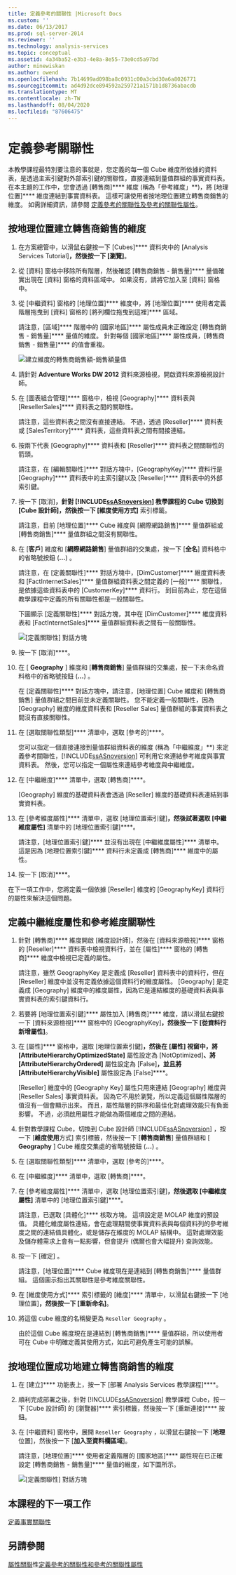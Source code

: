 ```yaml
---
title: 定義參考的關聯性 |Microsoft Docs
ms.custom: ''
ms.date: 06/13/2017
ms.prod: sql-server-2014
ms.reviewer: ''
ms.technology: analysis-services
ms.topic: conceptual
ms.assetid: 4a34ba52-e3b3-4e8a-8e55-73e0cd5a97bd
author: minewiskan
ms.author: owend
ms.openlocfilehash: 7b14699ad098ba8c0931c00a3cbd30a6a8026771
ms.sourcegitcommit: ad4d92dce894592a259721a1571b1d8736abacdb
ms.translationtype: MT
ms.contentlocale: zh-TW
ms.lasthandoff: 08/04/2020
ms.locfileid: "87606475"
---
```

# <a name="defining-a-referenced-relationship"></a>定義參考關聯性
  本教學課程最特別要注意的事就是，您定義的每一個 Cube 維度所依據的資料表，是透過主索引鍵對外部索引鍵的關聯性，直接連結到量值群組的事實資料表。 在本主題的工作中，您會透過 [轉售商]**** 維度 (稱為「參考維度」**)，將 [地理位置]**** 維度連結到事實資料表。 這樣可讓使用者按地理位置建立轉售商銷售的維度。 如需詳細資訊，請參閱 [定義參考的關聯性及參考的關聯性屬性](multidimensional-models/define-a-referenced-relationship-and-referenced-relationship-properties.md)。

## <a name="dimensioning-reseller-sales-by-geography"></a>按地理位置建立轉售商銷售的維度

1.  在方案總管中，以滑鼠右鍵按一下 [Cubes]**** 資料夾中的 [Analysis Services Tutorial]****，然後按一下 [瀏覽]****。

2.  從 [資料] 窗格中移除所有階層，然後確認 [轉售商銷售 - 銷售量]**** 量值確實出現在 [資料] 窗格的資料區域中。 如果沒有，請將它加入至 [資料] 窗格中。

3.  從 [中繼資料] 窗格的 [地理位置]**** 維度中，將 [地理位置]**** 使用者定義階層拖曳到 [資料] 窗格的 [將列欄位拖曳到這裡]**** 區域。

     請注意，[區域]**** 階層中的 [國家地區]**** 屬性成員未正確設定 [轉售商銷售 - 銷售量]**** 量值的維度。 針對每個 [國家地區]**** 屬性成員，[轉售商銷售 - 銷售量]**** 的值會重複。

     ![建立維度的轉售商銷售額-銷售額量值](../../2014/tutorials/media/l5-referencedrelationship-1.gif "建立維度的轉售商銷售額-銷售額量值")

4.  請針對 **Adventure Works DW 2012** 資料來源檢視，開啟資料來源檢視設計師。

5.  在 [圖表組合管理]**** 窗格中，檢視 [Geography]**** 資料表與 [ResellerSales]**** 資料表之間的關聯性。

     請注意，這些資料表之間沒有直接連結。 不過，透過 [Reseller]**** 資料表或 [SalesTerritory]**** 資料表，這些資料表之間有間接連結。

6.  按兩下代表 [Geography]**** 資料表和 [Reseller]**** 資料表之間關聯性的箭頭。

     請注意，在 [編輯關聯性]**** 對話方塊中，[GeographyKey]**** 資料行是 [Geography]**** 資料表中的主索引鍵以及 [Reseller]**** 資料表中的外部索引鍵。

7.  按一下 [取消]****，針對 [!INCLUDE[ssASnoversion](../includes/ssasnoversion-md.md)] 教學課程的 Cube 切換到 [Cube 設計師]，然後按一下 [維度使用方式]**** 索引標籤。

     請注意，目前 [地理位置]**** Cube 維度與 [網際網路銷售]**** 量值群組或 [轉售商銷售]**** 量值群組之間沒有關聯性。

8.  在 [**客戶**] 維度和 [**網際網路銷售**] 量值群組的交集處，按一下 [**全名**] 資料格中的省略號按鈕 (**...**) 。

     請注意，在 [定義關聯性]**** 對話方塊中，[DimCustomer]**** 維度資料表和 [FactInternetSales]**** 量值群組資料表之間定義的 [一般]**** 關聯性，是依據這些資料表中的 [CustomerKey]**** 資料行。 到目前為止，您在這個教學課程中定義的所有關聯性都是一般關聯性。

     下圖顯示 [定義關聯性]**** 對話方塊，其中在 [DimCustomer]**** 維度資料表和 [FactInternetSales]**** 量值群組資料表之間有一般關聯性。

     ![[定義關聯性] 對話方塊](../../2014/tutorials/media/l5-referencedrelationship-4.gif "定義關聯性對話方塊")

9. 按一下 [取消]****。

10. 在 [ **Geography** ] 維度和 [**轉售商銷售**] 量值群組的交集處，按一下未命名資料格中的省略號按鈕 (**...**) 。

     在 [定義關聯性]**** 對話方塊中，請注意，[地理位置] Cube 維度和 [轉售商銷售] 量值群組之間目前並未定義關聯性。 您不能定義一般關聯性，因為 [Geography] 維度的維度資料表和 [Reseller Sales] 量值群組的事實資料表之間沒有直接關聯性。

11. 在 [選取關聯性類型]**** 清單中，選取 [參考的]****。

     您可以指定一個直接連接到量值群組資料表的維度 (稱為「中繼維度」**) 來定義參考關聯性，[!INCLUDE[ssASnoversion](../includes/ssasnoversion-md.md)] 可利用它來連結參考維度與事實資料表。 然後，您可以指定一個屬性來連結參考維度與中繼維度。

12. 在 [中繼維度]**** 清單中，選取 [轉售商]****。

     [Geography] 維度的基礎資料表會透過 [Reseller] 維度的基礎資料表連結到事實資料表。

13. 在 [參考維度屬性]**** 清單中，選取 [地理位置索引鍵]****，然後試著選取 [中繼維度屬性]**** 清單中的 [地理位置索引鍵]****。

     請注意，[地理位置索引鍵]**** 並沒有出現在 [中繼維度屬性]**** 清單中。 這是因為 [地理位置索引鍵]**** 資料行未定義成 [轉售商]**** 維度中的屬性。

14. 按一下 [取消]****。

 在下一項工作中，您將定義一個依據 [Reseller] 維度的 [GeographyKey] 資料行的屬性來解決這個問題。

## <a name="defining-the-intermediate-dimension-attribute-and-the-referenced-dimension-relationship"></a>定義中繼維度屬性和參考維度關聯性

1.  針對 [轉售商]**** 維度開啟 [維度設計師]，然後在 [資料來源檢視]**** 窗格的 [Reseller]**** 資料表中檢視資料行，並在 [屬性]**** 窗格的 [轉售商]**** 維度中檢視已定義的屬性。

     請注意，雖然 GeographyKey 是定義成 [Reseller] 資料表中的資料行，但在 [Reseller] 維度中並沒有定義依據這個資料行的維度屬性。 [Geography] 是定義成 [Geography] 維度中的維度屬性，因為它是連結維度的基礎資料表與事實資料表的索引鍵資料行。

2.  若要將 [地理位置索引鍵]**** 屬性加入 [轉售商]**** 維度，請以滑鼠右鍵按一下 [資料來源檢視]**** 窗格中的 [GeographyKey]****，然後按一下 [從資料行新增屬性]****。

3.  在 [屬性]**** 窗格中，選取 [地理位置索引鍵]****，然後在 [屬性] 視窗中，將 [AttributeHierarchyOptimizedState]**** 屬性設定為 [NotOptimized]****、將 [AttributeHierarchyOrdered]**** 屬性設定為 [False]****，並且將 [AttributeHierarchyVisible]**** 屬性設定為 [False]****。

     [Reseller] 維度中的 [Geography Key] 屬性只用來連結 [Geography] 維度與 [Reseller Sales] 事實資料表。 因為它不用於瀏覽，所以定義這個屬性階層的值沒有一個會顯示出來。 而且，屬性階層的排序和最佳化對處理效能只有負面影響。 不過，必須啟用屬性才能做為兩個維度之間的連結。

4.  針對教學課程 Cube，切換到 Cube 設計師 [!INCLUDE[ssASnoversion](../includes/ssasnoversion-md.md)] ，按一下 [**維度使用**方式] 索引標籤，然後按一下 [**轉售商銷售**] 量值群組和 [ **Geography** ] Cube 維度交集處的省略號按鈕 (**...**) 。

5.  在 [選取關聯性類型]**** 清單中，選取 [參考的]****。

6.  在 [中繼維度]**** 清單中，選取 [轉售商]****。

7.  在 [參考維度屬性]**** 清單中，選取 [地理位置索引鍵]****，然後選取 [中繼維度屬性]**** 清單中的 [地理位置索引鍵]****。

     請注意，已選取 [具體化]**** 核取方塊。 這項設定是 MOLAP 維度的預設值。 具體化維度屬性連結，會在處理期間使事實資料表與每個資料列的參考維度之間的連結值具體化，或是儲存在維度的 MOLAP 結構中。 這對處理效能及儲存體需求上會有一點影響，但會提升 (偶爾也會大幅提升) 查詢效能。

8.  按一下 [確定]  。

     請注意，[地理位置]**** Cube 維度現在是連結到 [轉售商銷售]**** 量值群組。 這個圖示指出其關聯性是參考維度關聯性。

9. 在 [維度使用方式]**** 索引標籤的 [維度]**** 清單中，以滑鼠右鍵按一下 [地理位置]****，然後按一下 [重新命名]****。

10. 將這個 cube 維度的名稱變更為 `Reseller Geography` 。

     由於這個 Cube 維度現在是連結到 [轉售商銷售]**** 量值群組，所以使用者可在 Cube 中明確定義其使用方式，如此可避免產生可能的誤解。

## <a name="successfully-dimensioning-reseller-sales-by-geography"></a>按地理位置成功地建立轉售商銷售的維度

1.  在 [建立]**** 功能表上，按一下 [部署 Analysis Services 教學課程]****。

2.  順利完成部署之後，針對 [!INCLUDE[ssASnoversion](../includes/ssasnoversion-md.md)] 教學課程 Cube，按一下 [Cube 設計師] 的 [瀏覽器]**** 索引標籤，然後按一下 [重新連接]**** 按鈕。

3.  在 [中繼資料] 窗格中，展開 `Reseller Geography` ，以滑鼠右鍵按一下 [**地理**位置]，然後按一下 [**加入至資料欄區域**]。

     請注意，[地理位置]**** 使用者定義階層的 [國家地區]**** 屬性現在已正確設定 [轉售商銷售 - 銷售量]**** 量值的維度，如下圖所示。

     ![[定義關聯性] 對話方塊](../../2014/tutorials/media/l5-referencedrelationship-5.gif "定義關聯性對話方塊")

## <a name="next-task-in-lesson"></a>本課程的下一項工作
 [定義事實關聯性](lesson-5-2-defining-a-fact-relationship.md)

## <a name="see-also"></a>另請參閱
 [屬性關聯](multidimensional-models-olap-logical-dimension-objects/attribute-relationships.md)性[定義參考的關聯性和參考的關聯性屬性](multidimensional-models/define-a-referenced-relationship-and-referenced-relationship-properties.md)


